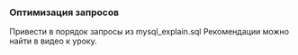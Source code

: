 ### Оптимизация запросов
Привести в порядок запросы из mysql_explain.sql
Рекомендации можно найти в видео к уроку.

